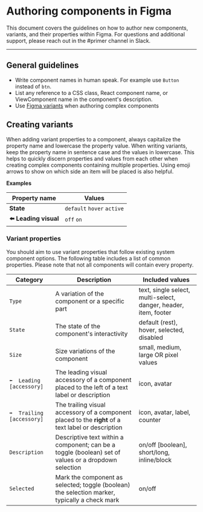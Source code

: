 # Authoring components in Figma

This document covers the guidelines on how to author new components, variants, and their properties within Figma. For questions and additional support, please reach out in the #primer channel in Slack.

---

## General guidelines

- Write component names in human speak. For example use `Button` instead of `btn`.
- List any reference to a CSS class, React component name, or ViewComponent name in the component's description.
- Use [Figma variants](https://help.figma.com/hc/en-us/articles/360056440594-Create-and-use-variants) when authoring complex components

## Creating variants

When adding variant properties to a component, always capitalize the property name and lowercase the property value. When writing variants, keep the property name in sentence case and the values in lowercase. This helps to quickly discern properties and values from each other when creating complex components containing multiple properties. Using emoji arrows to show on which side an item will be placed is also helpful.

**Examples**

| Property name | Values |
|--------|--------|
| **State** | `default` `hover` `active` |
| **⬅️ Leading visual** | `off` `on` | 

### Variant properties

You should aim to use variant properties that follow existing system component options. The following table includes a list of common properties. Please note that not all components will contain every property.

| Category | Description | Included values |
|--------|--------|--------|
| `Type` | A variation of the component or a specific part | text, single select, multi-select, danger, header, item, footer | 
| `State` | The state of the component's interactivity | default (rest), hover, selected, disabled | 
| `Size` | Size variations of the component | small, medium, large OR pixel values | 
| `⬅️  Leading  [accessory]` | The leading visual accessory of a component placed to the left of a text label or description | icon, avatar |
| `➡️  Trailing [accessory]` | The trailing visual accessory of a component placed to the **right** of a text label or description | icon, avatar, label, counter |
| `Description` | Descriptive text within a component; can be a toggle (boolean) set of values or a dropdown selection | on/off [boolean], short/long, inline/block |
|  `Selected` | Mark the component as selected; toggle (boolean) the selection marker, typically a check mark | on/off |

